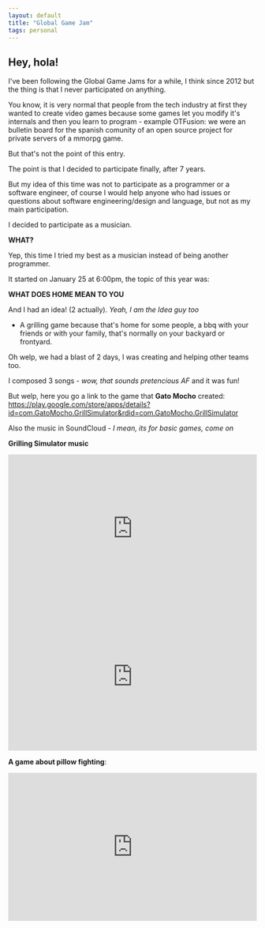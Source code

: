 ```yaml
---
layout: default
title: "Global Game Jam"
tags: personal
---
```


## Hey, hola!

I've been following the Global Game Jams for a while, I think since 2012 but
 the thing is that I never participated on anything.

You know, it is very normal that people from the tech industry at first
 they wanted to create video games because some games let you modify
 it's internals and then you learn to program - example OTFusion:
 we were an bulletin board for the spanish comunity of an open source
 project for private servers of a mmorpg game.

But that's not the point of this entry.

The point is that I decided to participate finally, after 7 years.

But my idea of this time was not to participate as a programmer or a software
 engineer, of course I would help anyone who had issues or questions about
 software engineering/design and language, but not as my main participation.

I decided to participate as a musician.

**WHAT?**

Yep, this time I tried my best as a musician instead of being another programmer.

It started on January 25 at 6:00pm, the topic of this year was:

**WHAT DOES HOME MEAN TO YOU**

And I had an idea! (2 actually). *Yeah, I am the Idea guy too*

- A grilling game because that's home for some people, a bbq with your friends
 or with your family, that's normally on your backyard or frontyard.

Oh welp, we had a blast of 2 days, I was creating and helping other teams too.

I composed 3 songs - *wow, that sounds pretencious AF* and it was fun!

But welp, here you go a link to the game that **Gato Mocho** created:
https://play.google.com/store/apps/details?id=com.GatoMocho.GrillSimulator&rdid=com.GatoMocho.GrillSimulator


Also the music in SoundCloud - *I mean, its for basic games, come on*

**Grilling Simulator music**

<iframe width="100%" height="300" scrolling="no" frameborder="no" allow="autoplay" src="https://w.soundcloud.com/player/?url=https%3A//api.soundcloud.com/tracks/565209306&color=%23ff5500&auto_play=false&hide_related=false&show_comments=true&show_user=true&show_reposts=false&show_teaser=true&visual=true"></iframe>

<iframe width="100%" height="300" scrolling="no" frameborder="no" allow="autoplay" src="https://w.soundcloud.com/player/?url=https%3A//api.soundcloud.com/tracks/565542195&color=%23ff5500&auto_play=false&hide_related=false&show_comments=true&show_user=true&show_reposts=false&show_teaser=true&visual=true"></iframe>

**A game about pillow fighting**:
<iframe width="100%" height="300" scrolling="no" frameborder="no" allow="autoplay" src="https://w.soundcloud.com/player/?url=https%3A//api.soundcloud.com/tracks/565543584&color=%23ff5500&auto_play=false&hide_related=false&show_comments=true&show_user=true&show_reposts=false&show_teaser=true&visual=true"></iframe>